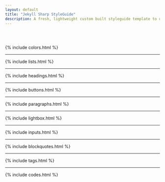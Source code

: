 ```yaml
---
layout: default
title: "Jekyll Sharp StyleGuide"
description: A fresh, lightweight custom built styleguide template to use with Jekyll sites. Just download or clone from the github repo and start building your site upon it.
---
```


<br><br>

{% include colors.html %}

---

{% include lists.html %}

---

{% include headings.html %}

---

{% include buttons.html %}

---

{% include paragraphs.html %}

---

{% include lightbox.html %}

---

{% include inputs.html %}

---

{% include blockquotes.html %}

---

{% include tags.html %}

---

{% include codes.html %}

<i class="feather-check"></i>

<br><br>
<br><br>
